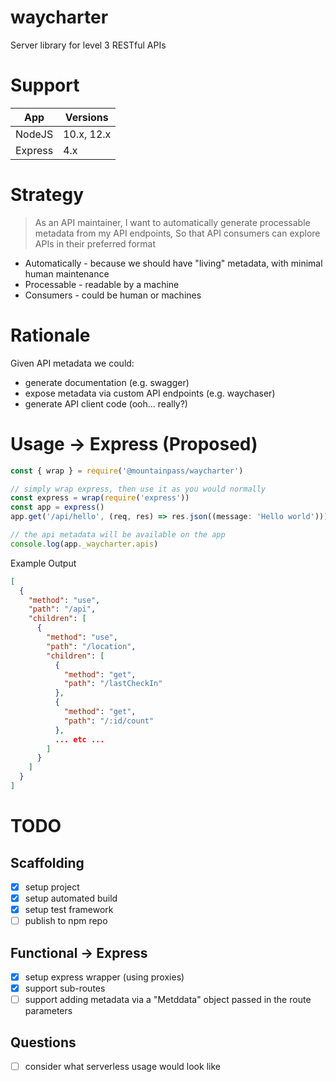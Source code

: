# waycharter

Server library for level 3 RESTful APIs

# Support

| App     | Versions   |
| ------- | ---------- |
| NodeJS  | 10.x, 12.x |
| Express | 4.x        |

# Strategy

> As an API maintainer,
> I want to automatically generate processable metadata from my API endpoints,
> So that API consumers can explore APIs in their preferred format

- Automatically - because we should have "living" metadata, with minimal human maintenance
- Processable - readable by a machine
- Consumers - could be human or machines

# Rationale

Given API metadata we could:

- generate documentation (e.g. swagger)
- expose metadata via custom API endpoints (e.g. waychaser)
- generate API client code (ooh... really?)

# Usage -> Express (Proposed)

```javascript
const { wrap } = require('@mountainpass/waycharter')

// simply wrap express, then use it as you would normally
const express = wrap(require('express'))
const app = express()
app.get('/api/hello', (req, res) => res.json((message: 'Hello world')))

// the api metadata will be available on the app
console.log(app._waycharter.apis)
```

Example Output

```json
[
  {
    "method": "use",
    "path": "/api",
    "children": [
      {
        "method": "use",
        "path": "/location",
        "children": [
          {
            "method": "get",
            "path": "/lastCheckIn"
          },
          {
            "method": "get",
            "path": "/:id/count"
          },
          ... etc ...
        ]
      }
    ]
  }
]
```

# TODO

## Scaffolding

- [x] setup project
- [x] setup automated build
- [x] setup test framework
- [ ] publish to npm repo

## Functional -> Express

- [x] setup express wrapper (using proxies)
- [x] support sub-routes
- [ ] support adding metadata via a "Metddata" object passed in the route parameters

## Questions

- [ ] consider what serverless usage would look like
